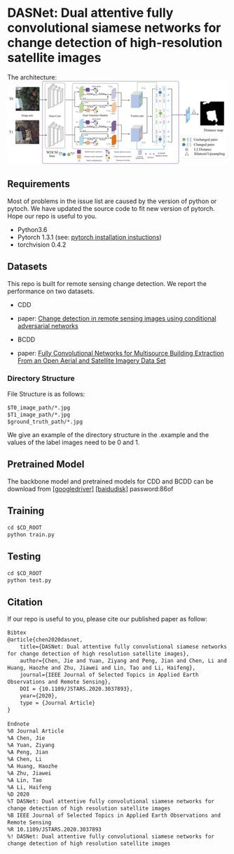 # DASNet: Dual attentive fully convolutional siamese networks for change detection of high-resolution satellite images



<!-- Pytorch implementation of Change Detection as described in [DASNet: Dual attentive fully convolutional siamese networks for change detection of high-resolution satellite images](https://arxiv.org/pdf/2003.03608.pdf).-->
The architecture:
<img src="img/p1.jpg" width="600px" hight="400px" />

## Requirements

Most of problems in the issue list are caused by the version of python or pytoch.
We have updated the source code to fit new version of pytorch.
Hope our repo is useful to you.

- Python3.6
- Pytorch 1.3.1 (see: [pytorch installation instuctions](http://pytorch.org/))
- torchvision 0.4.2

## Datasets
This repo is built for remote sensing change detection. We report the performance on two datasets.

- CDD
 - paper: [Change detection in remote sensing images using conditional adversarial networks](https://www.int-arch-photogramm-remote-sens-spatial-inf-sci.net/XLII-2/565/2018/isprs-archives-XLII-2-565-2018.pdf)
 
- BCDD
 - paper: [ Fully Convolutional Networks for Multisource Building Extraction From an Open Aerial and Satellite Imagery Data Set](https://ieeexplore.ieee.org/stamp/stamp.jsp?tp=&arnumber=8444434)

 
### Directory Structure
 
File Structure is as follows:

```
$T0_image_path/*.jpg
$T1_image_path/*.jpg
$ground_truth_path/*.jpg
```
We give an example of the directory structure in the .example and the values of the label images need to be 0 and 1.


## Pretrained Model
The backbone model and pretrained models for CDD and BCDD can be download from [[googledriver]](https://drive.google.com/open?id=1iTsmLDCWcNm6odchkpmZY6dSq7dEpQBP) [[baidudisk]](https://pan.baidu.com/s/1GFkBXvVKgD1IqLYYeioX_w )   password:86of


## Training
```shell
cd $CD_ROOT
python train.py
```
## Testing
```shell
cd $CD_ROOT
python test.py
```

## Citation
If our repo is useful to you, please cite our published paper as follow:
```
Bibtex
@article{chen2020dasnet,
    title={DASNet: Dual attentive fully convolutional siamese networks for change detection of high resolution satellite images},
    author={Chen, Jie and Yuan, Ziyang and Peng, Jian and Chen, Li and Huang, Haozhe and Zhu, Jiawei and Lin, Tao and Li, Haifeng},
    journal={IEEE Journal of Selected Topics in Applied Earth Observations and Remote Sensing},
    DOI = {10.1109/JSTARS.2020.3037893},
    year={2020},
    type = {Journal Article}
}

Endnote
%0 Journal Article
%A Chen, Jie
%A Yuan, Ziyang
%A Peng, Jian
%A Chen, Li
%A Huang, Haozhe
%A Zhu, Jiawei
%A Lin, Tao
%A Li, Haifeng
%D 2020
%T DASNet: Dual attentive fully convolutional siamese networks for change detection of high resolution satellite images
%B IEEE Journal of Selected Topics in Applied Earth Observations and Remote Sensing
%R 10.1109/JSTARS.2020.3037893
%! DASNet: Dual attentive fully convolutional siamese networks for change detection of high resolution satellite images
```

